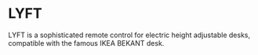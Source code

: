 # LYFT
LYFT is a sophisticated remote control for electric height adjustable desks, compatible with the famous IKEA BEKANT desk.
